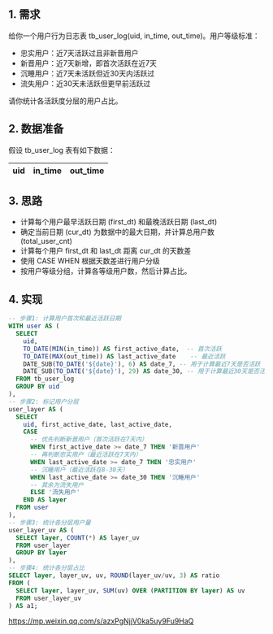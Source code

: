## 1. 需求

给你一个用户行为日志表 tb_user_log(uid, in_time, out_time)。用户等级标准：
- 忠实用户：近7天活跃过且非新晋用户
- 新晋用户：近7天新增，即首次活跃在近7天
- 沉睡用户：近7天未活跃但近30天内活跃过
- 流失用户：近30天未活跃但更早前活跃过

请你统计各活跃度分层的用户占比。

## 2. 数据准备

假设 tb_user_log 表有如下数据：

| uid | in_time | out_time |
| :------------- | :------------- | :------------- |


## 3. 思路

- 计算每个用户最早活跃日期 (first_dt) 和最晚活跃日期 (last_dt)
- 确定当前日期 (cur_dt) 为数据中的最大日期，并计算总用户数 (total_user_cnt)
- 计算每个用户 first_dt 和 last_dt 距离 cur_dt 的天数差
- 使用 CASE WHEN 根据天数差进行用户分级
- 按用户等级分组，计算各等级用户数，然后计算占比。

## 4. 实现

```sql
-- 步骤1: 计算用户首次和最近活跃日期
WITH user AS (
  SELECT
    uid,
    TO_DATE(MIN(in_time)) AS first_active_date,  -- 首次活跃
    TO_DATE(MAX(out_time)) AS last_active_date    -- 最近活跃
    DATE_SUB(TO_DATE('${date}'), 6) AS date_7, -- 用于计算最近7天是否活跃
    DATE_SUB(TO_DATE('${date}'), 29) AS date_30, -- 用于计算最近30天是否活跃
  FROM tb_user_log
  GROUP BY uid
),
-- 步骤2: 标记用户分层
user_layer AS (
  SELECT
    uid, first_active_date, last_active_date,
    CASE
      -- 优先判断新晋用户（首次活跃在7天内）
      WHEN first_active_date >= date_7 THEN '新晋用户'
      -- 再判断忠实用户（最近活跃在7天内）
      WHEN last_active_date >= date_7 THEN '忠实用户'
      -- 沉睡用户（最近活跃在8-30天）
      WHEN last_active_date >= date_30 THEN '沉睡用户'
      -- 其余为流失用户
      ELSE '流失用户'
    END AS layer
  FROM user
),
-- 步骤3: 统计各分层用户量
user_layer_uv AS (
  SELECT layer, COUNT(*) AS layer_uv
  FROM user_layer
  GROUP BY layer
),
-- 步骤4: 统计各分层占比
SELECT layer, layer_uv, uv, ROUND(layer_uv/uv, 3) AS ratio
FROM (
  SELECT layer, layer_uv, SUM(uv) OVER (PARTITION BY layer) AS uv
  FROM user_layer_uv
) AS a1;
```

https://mp.weixin.qq.com/s/azxPgNjjV0ka5uy9Fu9HaQ
